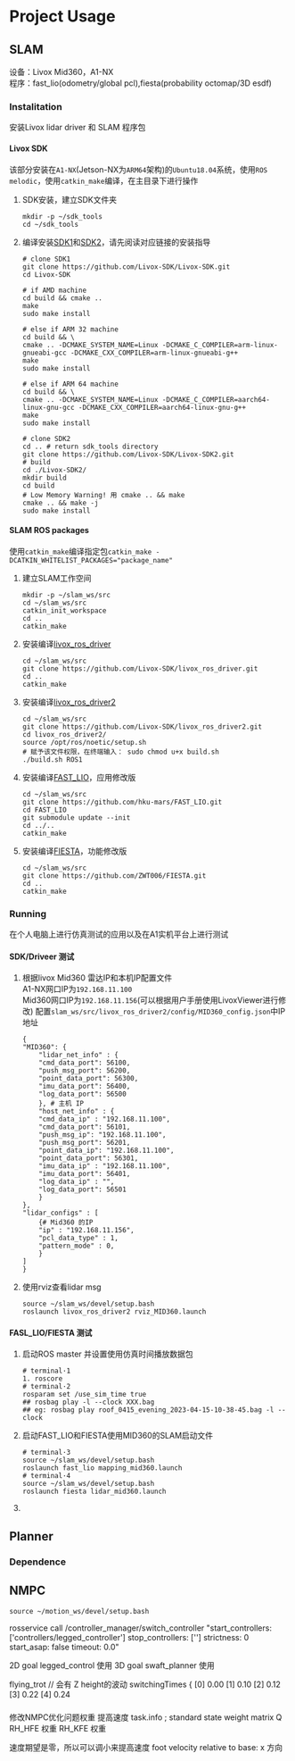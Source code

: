 # Project Usage

## SLAM
设备：Livox Mid360，A1-NX   
程序：fast_lio(odometry/global pcl),fiesta(probability octomap/3D esdf)

### Instalitation
安装Livox lidar driver 和 SLAM 程序包
#### Livox SDK
该部分安装在`A1-NX`(Jetson-NX为`ARM64`架构)的`Ubuntu18.04`系统，使用`ROS melodic`，使用`catkin_make`编译，在主目录下进行操作
1. SDK安装，建立SDK文件夹
    ```
    mkdir -p ~/sdk_tools
    cd ~/sdk_tools
    ```
2. 编译安装[SDK1](https://github.com/Livox-SDK/Livox-SDK)和[SDK2](https://github.com/Livox-SDK/Livox-SDK2)，请先阅读对应链接的安装指导
    ```
    # clone SDK1
    git clone https://github.com/Livox-SDK/Livox-SDK.git
    cd Livox-SDK

    # if AMD machine
    cd build && cmake ..
    make
    sudo make install

    # else if ARM 32 machine
    cd build && \
    cmake .. -DCMAKE_SYSTEM_NAME=Linux -DCMAKE_C_COMPILER=arm-linux-gnueabi-gcc -DCMAKE_CXX_COMPILER=arm-linux-gnueabi-g++
    make
    sudo make install

    # else if ARM 64 machine
    cd build && \
    cmake .. -DCMAKE_SYSTEM_NAME=Linux -DCMAKE_C_COMPILER=aarch64-linux-gnu-gcc -DCMAKE_CXX_COMPILER=aarch64-linux-gnu-g++
    make
    sudo make install

    # clone SDK2
    cd .. # return sdk_tools directory
    git clone https://github.com/Livox-SDK/Livox-SDK2.git
    # build 
    cd ./Livox-SDK2/
    mkdir build
    cd build
    # Low Memory Warning! 用 cmake .. && make
    cmake .. && make -j
    sudo make install
    ```


#### SLAM ROS packages
使用`catkin_make`编译指定包`catkin_make -DCATKIN_WHITELIST_PACKAGES="package_name"`  
1. 建立SLAM工作空间
    ```
    mkdir -p ~/slam_ws/src
    cd ~/slam_ws/src
    catkin_init_workspace
    cd ..
    catkin_make
    ```
2. 安装编译[livox_ros_driver](https://github.com/Livox-SDK/livox_ros_driver)
    ```
    cd ~/slam_ws/src
    git clone https://github.com/Livox-SDK/livox_ros_driver.git
    cd ..
    catkin_make
    ```
3. 安装编译[livox_ros_driver2](https://github.com/Livox-SDK/livox_ros_driver2)
    ```
    cd ~/slam_ws/src
    git clone https://github.com/Livox-SDK/livox_ros_driver2.git
    cd livox_ros_driver2/
    source /opt/ros/noetic/setup.sh
    # 赋予该文件权限，在终端输入： sudo chmod u+x build.sh
    ./build.sh ROS1
    ```
4. 安装编译[FAST_LIO](https://github.com/hku-mars/FAST_LIO)，应用修改版
    ```
    cd ~/slam_ws/src
    git clone https://github.com/hku-mars/FAST_LIO.git
    cd FAST_LIO
    git submodule update --init
    cd ../..
    catkin_make
    ```
5. 安装编译[FIESTA](git@github.com:ZWT006/FIESTA.git)，功能修改版
    ```
    cd ~/slam_ws/src
    git clone https://github.com/ZWT006/FIESTA.git
    cd ..
    catkin_make
    ```

### Running
在个人电脑上进行仿真测试的应用以及在A1实机平台上进行测试

#### SDK/Driveer 测试
1. 根据livox Mid360 雷达IP和本机IP配置文件  
A1-NX网口IP为`192.168.11.100`  
Mid360网口IP为`192.168.11.156`(可以根据用户手册使用LivoxViewer进行修改)
配置`slam_ws/src/livox_ros_driver2/config/MID360_config.json`中IP地址
    ```
    {
    "MID360": {
        "lidar_net_info" : {
        "cmd_data_port": 56100,
        "push_msg_port": 56200,
        "point_data_port": 56300,
        "imu_data_port": 56400,
        "log_data_port": 56500
        }, # 主机 IP
        "host_net_info" : {
        "cmd_data_ip" : "192.168.11.100",
        "cmd_data_port": 56101,
        "push_msg_ip": "192.168.11.100",
        "push_msg_port": 56201,
        "point_data_ip": "192.168.11.100",
        "point_data_port": 56301,
        "imu_data_ip" : "192.168.11.100",
        "imu_data_port": 56401,
        "log_data_ip" : "",
        "log_data_port": 56501
        }
    },
    "lidar_configs" : [
        {# Mid360 的IP 
        "ip" : "192.168.11.156",
        "pcl_data_type" : 1,
        "pattern_mode" : 0,
        }
    ]
    }
    ```
2. 使用rviz查看lidar msg
    ```
    source ~/slam_ws/devel/setup.bash 
    roslaunch livox_ros_driver2 rviz_MID360.launch
    ```

#### FASL_LIO/FIESTA 测试
1. 启动ROS master 并设置使用仿真时间播放数据包
    ```
    # terminal·1
    1. roscore
    # terminal·2
    rosparam set /use_sim_time true
    ## rosbag play -l --clock XXX.bag
    ## eg: rosbag play roof_0415_evening_2023-04-15-10-38-45.bag -l --clock
    ``` 
2. 启动FAST_LIO和FIESTA使用MID360的SLAM启动文件
    ```
    # terminal·3
    source ~/slam_ws/devel/setup.bash
    roslaunch fast_lio mapping_mid360.launch
    # terminal·4
    source ~/slam_ws/devel/setup.bash
    roslaunch fiesta lidar_mid360.launch
    ```
3. 

#### 

## Planner

### Dependence

## NMPC

```
source ~/motion_ws/devel/setup.bash
```

rosservice call /controller_manager/switch_controller "start_controllers: ['controllers/legged_controller']
stop_controllers: ['']
strictness: 0
start_asap: false
timeout: 0.0" 

2D goal legged_control 使用
3D goal swaft_planner 使用

flying_trot // 会有 Z height的波动
  switchingTimes
  {
    [0]     0.00
    [1]     0.10
    [2]     0.12
    [3]     0.22
    [4]     0.24

###
修改NMPC优化问题权重 提高速度
task.info
; standard state weight matrix
Q
RH_HFE 权重
RH_KFE 权重

速度期望是零，所以可以调小来提高速度
foot velocity relative to base: 
x 方向